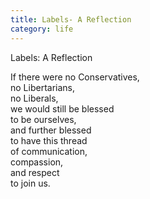 ```yaml
---
title: Labels- A Reflection
category: life
---
```


Labels: A Reflection  
  
If there were no Conservatives,  
no Libertarians,  
no Liberals,  
we would still be blessed  
to be ourselves,  
and further blessed  
to have this thread   
of communication,  
compassion,  
and respect  
to join us.  

